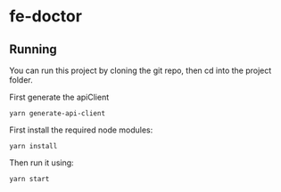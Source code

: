 # fe-doctor

## Running

You can run this project by cloning the git repo, then cd into the project folder.

First generate the apiClient

```
yarn generate-api-client
```

First install the required node modules:

```
yarn install
```

Then run it using:

```
yarn start
```
